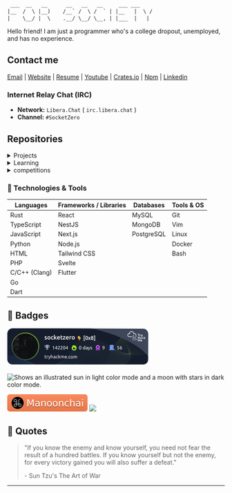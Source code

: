 <!--
version: 2.0.0
-->
<!--## 💭 knowledge is open source-->

<!-- Generated from https://patorjk.com/software/taag/#p=display&f=Graffiti&t=Type%20Something%20 -->

```red
 ___  __   __      __   __   __     ___ ___
|__  /  \ |__)    /__` /  \ /  ` | |__   |  \ /
|    \__/ |  \    .__/ \__/ \__, | |___  |   |
```

Hello friend!
I am just a programmer who's a college dropout, unemployed, and has no experience.

## Contact me

[Email][email] | [Website][website] | [Resume][resume] | [Youtube][youtube] | [Crates.io][crates.io] | [Npm][npm] | [Linkedin][linkedin]

[email]: mailto:contact@nawasan.dev
[website]: https://nawasan.dev
[youtube]: https://youtube.com/@Arikato111
[crates.io]: https://crates.io/users/Arikato111
[npm]: https://www.npmjs.com/~arikato111
[linkedin]: https://www.linkedin.com/in/nawasan/
[resume]: https://resume.nawasan.dev

### Internet Relay Chat (IRC)

* **Network:** `Libera.Chat` ( `irc.libera.chat` )
* **Channel:** `#SocketZero`

<!-- Repositories begin -->

## Repositories

<details>
<summary>Projects</summary>

<div>

- [Tenjin](https://github.com/Arikato111/Tenjin) (SDN Framework)
- [fpas](https://github.com/Arikato111/fpas) (Generate long and complex password)
- [btc-wallet](https://github.com/Arikato111/btc-wallet) (Generate bitcoin wallet)
- [block-script](https://github.com/Arikato111/block-script) (Firefox extension to block javascript)
- [lad-theme-firefox](https://github.com/Arikato111/lad-theme-firefox) (Dark and Light Theme for firefox)
- [chromium-darktheme](https://github.com/Arikato111/chromium-darktheme) (Darktheme for chromium based browser)
- [what-to-read](https://github.com/Arikato111/what-to-read) (Random books to read)
- [byfi-rust](https://github.com/Arikato111/byfi-rust)
- [find_subnet](https://github.com/Arikato111/find_subnet)
- [load-link-nextjs](https://github.com/Arikato111/load-link-nextjs)
- [movie-random-react](https://github.com/Arikato111/movie-random-react)
- [next-food-random](https://github.com/Arikato111/next-food-random)
- [lottery-prediction](https://github.com/Arikato111/lottery-prediction)
- [life-coach-quotes](https://github.com/Arikato111/life-coach-quotes)

</div>

- <details>
  <summary>Social web projects</summary>

  - [social-web-php](https://github.com/Arikato111/social-web-php)
  - [social-web-react](https://github.com/Arikato111/social-web-react)
  - [social-web-flutter](https://github.com/Arikato111/social-web-flutter)

- <details>
  <summary>Mobile applications</summary>

  - [Api_with_Flutter](https://github.com/Arikato111/Api_with_Flutter)
  - [List_App_withFlutter](https://github.com/Arikato111/List_App_withFlutter)

- <details>
  <summary>Nodejs packages</summary>

  - [stdio.h-ts](https://github.com/Arikato111/stdio.h-ts)
  - [char-random](https://github.com/Arikato111/char-random)
  - [find-grade](https://github.com/Arikato111/find-grade)

- <details>
  <summary>PHP packages</summary>

  - [control](https://github.com/Arikato111/control)
  - [package-web-php](https://github.com/Arikato111/package-web-php)
  - [PHP_SPA](https://github.com/Arikato111/PHP_SPA)
  - [NEXIT](https://github.com/Arikato111/NEXIT)
  - [use-import](https://github.com/Arikato111/use-import)
  - [spelte-php](https://github.com/Arikato111/spelte-php)
  - [wisit-express](https://github.com/Arikato111/wisit-express)
  - [wisit-router](https://github.com/Arikato111/wisit-router)
  - [wisios](https://github.com/Arikato111/wisios)
  - [php-dotenv](https://github.com/Arikato111/php-dotenv)

</details>
</details>
</details>
</details>
</detail>

<details>
<summary>Learning</summary>

- [learn-rust-projects](https://github.com/Arikato111/learn-rust-projects) (my rust learing projects here)
- [learn-algorithm](https://github.com/Arikato111/learn-algorithm) (algorithm with some languages)
- [learn-rust-http](https://github.com/Arikato111/learn-rust-http) (rust with http web server)
- [learn-socket-io](https://github.com/Arikato111/learn-socket-io)
- [learn-prisma-api](https://github.com/Arikato111/learn-prisma-api) (prisma with mongodb)
- [learn-django](https://github.com/Arikato11/learn-django) (Django framework)
- [learn-react-native](https://github.com/Arikato111/learn-react-native) (React-native mobile application)
- [mongodb-node-ts](https://github.com/Arikato111/mongodb-node-ts) (api, express, mongodb)
- [blockdont-next](https://github.com/Arikato111/blockdont-next) (nextjs, bootstrap5, mongodb)
- [fullstack-learn](https://github.com/Arikato111/fullstack-learn) (front-end & backend)
- [learn-api-with-nodejs](https://github.com/Arikato111/learn-api-with-nodejs) (express, MySQL)
- [learn-sveltekit](https://github.com/Arikato111/learn-sveltekit) (svelte-kit)
- [Learnning-api-and-Router](https://github.com/Arikato111/Learnning-api-and-Router) (react-router-dom, axios, antd)
- [tic-tac-toc-react](https://github.com/Arikato111/tic-tac-toc-react)
- [income-expense-React-Learnning](https://github.com/Arikato111/income-expense-React-Learnning)

</details>

<details>
<summary>competitions</summary>

- [website-writing-competition](https://github.com/Arikato111/website-writing-competition)
- [learn-member-mysql](https://github.com/Arikato111/learn-member-mysql)

</details>
<!-- Repositories end -->

### 🚀 Technologies & Tools

| Languages     | Frameworks / Libraries | Databases  | Tools & OS |
| ------------- | ---------------------- | ---------- | ---------- |
| Rust          | React                  | MySQL      | Git        |
| TypeScript    | NestJS                 | MongoDB    | Vim        |
| JavaScript    | Next.js                | PostgreSQL | Linux      |
| Python        | Node.js                |            | Docker     |
| HTML          | Tailwind CSS           |            | Bash       |
| PHP           | Svelte                 |            |            |
| C/C++ (Clang) | Flutter                |            |            |
| Go            |                        |            |            |
| Dart          |                        |            |            |

## 🏢 Badges

[![tryhackme-badge](assets/thm_propic.png)](https://tryhackme.com/p/socketzero)

<picture>
 <source media="(prefers-color-scheme: dark)" srcset="https://github-readme-stats.vercel.app/api/top-langs/?username=Arikato111&layout=compact&hide=php&theme=dark&hide_border=true">
 <img alt="Shows an illustrated sun in light color mode and a moon with stars in dark color mode." src="https://github-readme-stats.vercel.app/api/top-langs/?username=Arikato111&layout=compact&hide=php">
</picture>

[![Manoonchai](cache/manoonchai-badge.svg)](https://manoonchai.com/)
![](https://komarev.com/ghpvc/?username=arikato111)

## 💭 Quotes

> "If you know the enemy and
> know yourself, you need not fear the result of a hundred
> battles. If you know yourself but not the enemy, for every
> victory gained you will also suffer a defeat."
>
> \- Sun Tzu's The Art of War

<!-- > "It is only with the heart that one can see rightly; what is essential is invisible to the eye"
>
> ~ Little prince. -->

---
